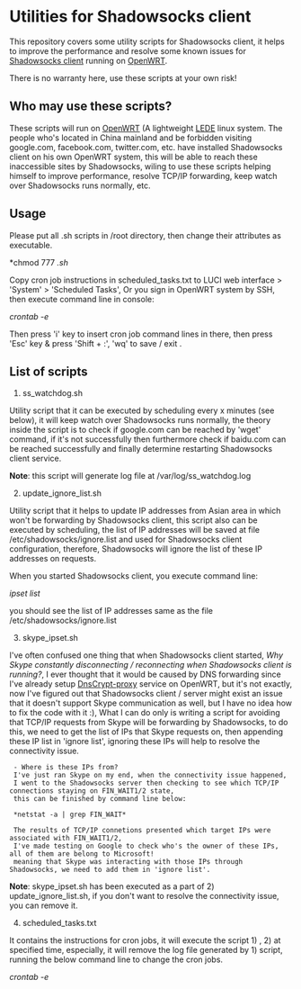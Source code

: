 # Utilities for Shadowsocks client

This repository covers some utility scripts for Shadowsocks client, it helps to improve the performance 
and resolve some known issues for <a href="https://github.com/shadowsocks/openwrt-shadowsocks">Shadowsocks client</a> running on <a href="https://openwrt.org/">OpenWRT</a>.

There is no warranty here, use these scripts at your own risk!

## Who may use these scripts?

These scripts will run on <a href="https://openwrt.org/">OpenWRT</a> (A lightweight <a href="http://lede-project.org">LEDE</a> linux system.
The people who's located in China mainland and be forbidden visiting google.com, facebook.com, twitter.com, etc. have installed Shadowsocks client on his own OpenWRT system, this will be able to reach these inaccessible sites by Shadowsocks,  wiling to use these scripts helping himself to improve performance, resolve TCP/IP forwarding, keep watch over Shadowsocks runs normally, etc.

## Usage
Please put all .sh scripts in /root directory, then change their attributes as executable.

*chmod 777 *.sh*

Copy cron job instructions in scheduled_tasks.txt to LUCI web interface > 'System' > 'Scheduled Tasks',
Or you sign in OpenWRT system by SSH, then execute command line in console:

*crontab -e*

Then press 'i' key to insert cron job command lines in there, then press 'Esc' key & press 'Shift + :', 'wq' to save / exit .

## List of scripts

1. ss_watchdog.sh

Utility script that it can be executed by scheduling every x minutes (see below), it will keep watch over Shadowsocks runs normally, the theory inside the script is to check if google.com can be reached by 'wget' command, if it's not successfully then furthermore check if baidu.com can be reached successfully and finally determine restarting Shadowsocks client service.

**Note**: this script will generate log file at /var/log/ss_watchdog.log

2. update_ignore_list.sh

Utility script that it helps to update IP addresses from Asian area in which won't be forwarding by Shadowsocks client, this script also can be executed by scheduling, the list of IP addresses will be saved at file /etc/shadowsocks/ignore.list and used for Shadowsocks client configuration, therefore, Shadowsocks will ignore the list of these IP addresses on requests.

When you started Shadowsocks client, you execute command line:

*ipset list*

you should see the list of IP addresses same as the file /etc/shadowsocks/ignore.list

3. skype_ipset.sh

I've often confused one thing that when Shadowsocks client started, *Why Skype constantly disconnecting / reconnecting when Shadowsocks client is running?*, I ever thought that it would be caused by DNS forwarding since I've already setup [DnsCrypt-proxy](https://wiki.openwrt.org/inbox/dnscrypt) service on OpenWRT, but it's not exactly, now I've figured out that Shadowsocks client / server might exist an issue that it doesn't support Skype communication as well, but I have no idea how to fix the code with it :), What I can do only is writing a script for avoiding that TCP/IP requests from Skype will be forwarding by Shadowsocks, to do this, we need to get the list of IPs that Skype requests on, then appending these IP list in 'ignore list', ignoring these IPs will help to resolve the connectivity issue.

     - Where is these IPs from?
     I've just ran Skype on my end, when the connectivity issue happened, 
     I went to the Shadowsocks server then checking to see which TCP/IP connections staying on FIN_WAIT1/2 state, 
     this can be finished by command line below:

     *netstat -a | grep FIN_WAIT*

     The results of TCP/IP connetions presented which target IPs were associated with FIN_WAIT1/2, 
     I've made testing on Google to check who's the owner of these IPs, all of them are belong to Microsoft! 
     meaning that Skype was interacting with those IPs through Shadowsocks, we need to add them in 'ignore list'.

**Note**: skype_ipset.sh has been executed as a part of 2) update_ignore_list.sh, if you don't want to resolve the connectivity issue, you can remove it.

4. scheduled_tasks.txt

It contains the instructions for cron jobs, it will execute the script 1) , 2) at specified time, especially, it will remove the log file generated by 1) script, running the below command line to change the cron jobs.

*crontab -e*
